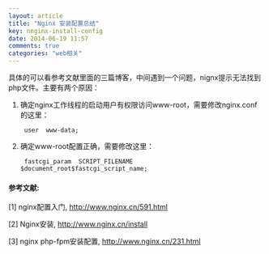 ```yaml
---
layout: article
title: "Nginx 安装配置总结"
key: nnginx-install-config
date: 2014-06-19 11:57
comments: true
categories: "web相关"
---
```



具体的可以看参考文献里面的三篇博客，中间遇到一个问题，nignx提示无法找到php文件。主要有两个原因：

1. 确定nginx工作线程的启动用户有权限访问www-root，需要修改nginx.conf的这里：

		user  www-data;

2. 确定www-root配置正确，需要修改这里：           

		fastcgi_param  SCRIPT_FILENAME  $document_root$fastcgi_script_name;




[1]: http://www.nginx.cn/591.html   "nginx配置入门"
[2]: http://www.nginx.cn/install "Nginx安装"
[3]: http://www.nginx.cn/231.html "nginx php-fpm安装配置"

#### 参考文献:

  \[1] nginx配置入门, <http://www.nginx.cn/591.html>

  \[2] Nginx安装, <http://www.nginx.cn/install>

  \[3] nginx php-fpm安装配置, <http://www.nginx.cn/231.html>
